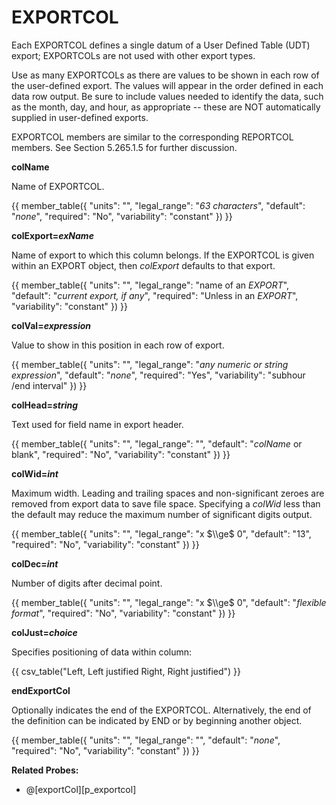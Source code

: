 # EXPORTCOL

Each EXPORTCOL defines a single datum of a User Defined Table (UDT) export; EXPORTCOLs are not used with other export types.

Use as many EXPORTCOLs as there are values to be shown in each row of the user-defined export. The values will appear in the order defined in each data row output. Be sure to include values needed to identify the data, such as the month, day, and hour, as appropriate -- these are NOT automatically supplied in user-defined exports.

EXPORTCOL members are similar to the corresponding REPORTCOL members. See Section 5.265.1.5 for further discussion.

**colName**

Name of EXPORTCOL.

{{
  member_table({
    "units": "",
    "legal_range": "*63 characters*", 
    "default": "*none*",
    "required": "No",
    "variability": "constant" 
  })
}}

**colExport=*exName***

Name of export to which this column belongs. If the EXPORTCOL is given within an EXPORT object, then *colExport* defaults to that export.

{{
  member_table({
    "units": "",
    "legal_range": "name of an *EXPORT*", 
    "default": "*current export, if any*",
    "required": "Unless in an *EXPORT*",
    "variability": "constant" 
  })
}}

**colVal=*expression***

Value to show in this position in each row of export.

{{
  member_table({
    "units": "",
    "legal_range": "*any numeric or string expression*", 
    "default": "*none*",
    "required": "Yes",
    "variability": "subhour /end interval" 
  })
}}

**colHead=*string***

Text used for field name in export header.

{{
  member_table({
    "units": "",
    "legal_range": "", 
    "default": "*colName* or blank",
    "required": "No",
    "variability": "constant" 
  })
}}

**colWid=*int***

Maximum width. Leading and trailing spaces and non-significant zeroes are removed from export data to save file space. Specifying a *colWid* less than the default may reduce the maximum number of significant digits output.

{{
  member_table({
    "units": "",
    "legal_range": "x $\\ge$ 0", 
    "default": "13",
    "required": "No",
    "variability": "constant" 
  })
}}

**colDec=*int***

Number of digits after decimal point.

{{
  member_table({
    "units": "",
    "legal_range": "x $\\ge$ 0", 
    "default": "*flexible format*",
    "required": "No",
    "variability": "constant" 
  })
}}

**colJust=*choice***

Specifies positioning of data within column:

{{ csv_table("Left,    Left justified
  Right,   Right justified")
}}

**endExportCol**

Optionally indicates the end of the EXPORTCOL. Alternatively, the end of the definition can be indicated by END or by beginning another object.

{{
  member_table({
    "units": "",
    "legal_range": "", 
    "default": "*none*",
    "required": "No",
    "variability": "constant" 
  })
}}

**Related Probes:**

- @[exportCol][p_exportcol]
